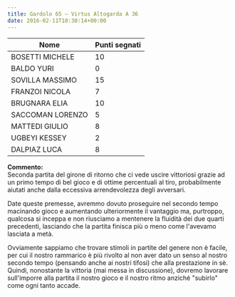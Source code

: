 ```yaml
---
title: Gardolo 65 – Virtus Altogarda A 36
date: 2016-02-11T10:30:14+00:00
---
```

| **Nome** | **Punti segnati** |
| -------- | ----------------- |
| BOSETTI MICHELE | 10 |
| BALDO YURI | 0 |
| SOVILLA MASSIMO | 15 |
| FRANZOI NICOLA | 7 |
| BRUGNARA ELIA | 10 |
| SACCOMAN LORENZO | 5 |
| MATTEDI GIULIO | 8 |
| UGBEYI KESSEY | 2 |
| DALPIAZ LUCA | 8 |

**Commento:**  
Seconda partita del girone di ritorno che ci vede uscire vittoriosi grazie ad un primo tempo di bel gioco e di ottime percentuali al tiro, probabilmente aiutati anche dalla eccessiva arrendevolezza degli avversari.

Date queste premesse, avremmo dovuto proseguire nel secondo tempo macinando gioco e aumentando ulteriormente il vantaggio ma, purtroppo, qualcosa si inceppa e non riusciamo a mentenere la fluidità dei due quarti precedenti, lasciando che la partita finisca più o meno come l'avevamo lasciata a metà.

Ovviamente sappiamo che trovare stimoli in partite del genere non è facile, per cui il nostro rammarico è più rivolto al non aver dato un senso al nostro secondo tempo (pensando anche ai nostri tifosi) che alla prestazione in sè. Quindi, nonostante la vittoria (mai messa in discussione), dovremo lavorare sull'imporre alla partita il nostro gioco e il nostro ritmo anziché "subirlo" come ogni tanto accade.